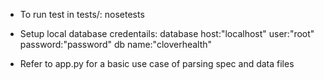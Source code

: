 
- To run test in tests/:
nosetests

- Setup local database credentails:
database host:"localhost"
user:"root"
password:"password"
db name:"cloverhealth"

- Refer to app.py for a basic use case of parsing spec and data files
